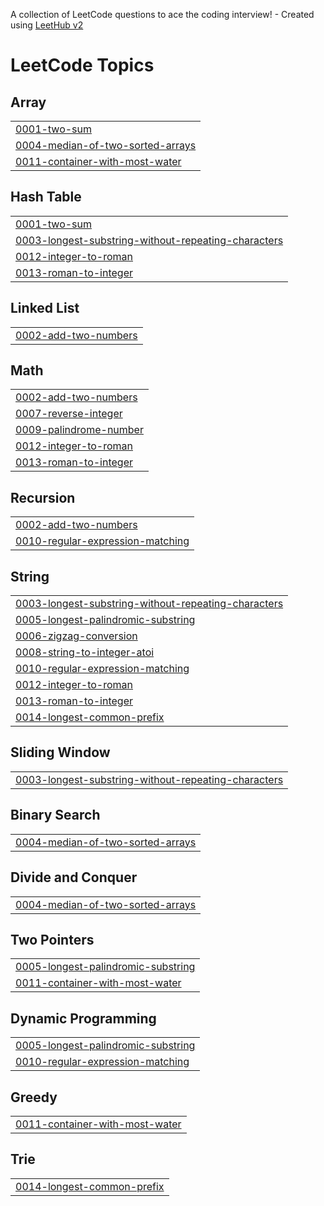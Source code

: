 A collection of LeetCode questions to ace the coding interview! - Created using [LeetHub v2](https://github.com/arunbhardwaj/LeetHub-2.0)
<!---LeetCode Topics Start-->
# LeetCode Topics
## Array
|  |
| ------- |
| [0001-two-sum](https://github.com/hackers-228/leetcodeproblems/tree/master/0001-two-sum) |
| [0004-median-of-two-sorted-arrays](https://github.com/hackers-228/leetcodeproblems/tree/master/0004-median-of-two-sorted-arrays) |
| [0011-container-with-most-water](https://github.com/hackers-228/leetcodeproblems/tree/master/0011-container-with-most-water) |
## Hash Table
|  |
| ------- |
| [0001-two-sum](https://github.com/hackers-228/leetcodeproblems/tree/master/0001-two-sum) |
| [0003-longest-substring-without-repeating-characters](https://github.com/hackers-228/leetcodeproblems/tree/master/0003-longest-substring-without-repeating-characters) |
| [0012-integer-to-roman](https://github.com/hackers-228/leetcodeproblems/tree/master/0012-integer-to-roman) |
| [0013-roman-to-integer](https://github.com/hackers-228/leetcodeproblems/tree/master/0013-roman-to-integer) |
## Linked List
|  |
| ------- |
| [0002-add-two-numbers](https://github.com/hackers-228/leetcodeproblems/tree/master/0002-add-two-numbers) |
## Math
|  |
| ------- |
| [0002-add-two-numbers](https://github.com/hackers-228/leetcodeproblems/tree/master/0002-add-two-numbers) |
| [0007-reverse-integer](https://github.com/hackers-228/leetcodeproblems/tree/master/0007-reverse-integer) |
| [0009-palindrome-number](https://github.com/hackers-228/leetcodeproblems/tree/master/0009-palindrome-number) |
| [0012-integer-to-roman](https://github.com/hackers-228/leetcodeproblems/tree/master/0012-integer-to-roman) |
| [0013-roman-to-integer](https://github.com/hackers-228/leetcodeproblems/tree/master/0013-roman-to-integer) |
## Recursion
|  |
| ------- |
| [0002-add-two-numbers](https://github.com/hackers-228/leetcodeproblems/tree/master/0002-add-two-numbers) |
| [0010-regular-expression-matching](https://github.com/hackers-228/leetcodeproblems/tree/master/0010-regular-expression-matching) |
## String
|  |
| ------- |
| [0003-longest-substring-without-repeating-characters](https://github.com/hackers-228/leetcodeproblems/tree/master/0003-longest-substring-without-repeating-characters) |
| [0005-longest-palindromic-substring](https://github.com/hackers-228/leetcodeproblems/tree/master/0005-longest-palindromic-substring) |
| [0006-zigzag-conversion](https://github.com/hackers-228/leetcodeproblems/tree/master/0006-zigzag-conversion) |
| [0008-string-to-integer-atoi](https://github.com/hackers-228/leetcodeproblems/tree/master/0008-string-to-integer-atoi) |
| [0010-regular-expression-matching](https://github.com/hackers-228/leetcodeproblems/tree/master/0010-regular-expression-matching) |
| [0012-integer-to-roman](https://github.com/hackers-228/leetcodeproblems/tree/master/0012-integer-to-roman) |
| [0013-roman-to-integer](https://github.com/hackers-228/leetcodeproblems/tree/master/0013-roman-to-integer) |
| [0014-longest-common-prefix](https://github.com/hackers-228/leetcodeproblems/tree/master/0014-longest-common-prefix) |
## Sliding Window
|  |
| ------- |
| [0003-longest-substring-without-repeating-characters](https://github.com/hackers-228/leetcodeproblems/tree/master/0003-longest-substring-without-repeating-characters) |
## Binary Search
|  |
| ------- |
| [0004-median-of-two-sorted-arrays](https://github.com/hackers-228/leetcodeproblems/tree/master/0004-median-of-two-sorted-arrays) |
## Divide and Conquer
|  |
| ------- |
| [0004-median-of-two-sorted-arrays](https://github.com/hackers-228/leetcodeproblems/tree/master/0004-median-of-two-sorted-arrays) |
## Two Pointers
|  |
| ------- |
| [0005-longest-palindromic-substring](https://github.com/hackers-228/leetcodeproblems/tree/master/0005-longest-palindromic-substring) |
| [0011-container-with-most-water](https://github.com/hackers-228/leetcodeproblems/tree/master/0011-container-with-most-water) |
## Dynamic Programming
|  |
| ------- |
| [0005-longest-palindromic-substring](https://github.com/hackers-228/leetcodeproblems/tree/master/0005-longest-palindromic-substring) |
| [0010-regular-expression-matching](https://github.com/hackers-228/leetcodeproblems/tree/master/0010-regular-expression-matching) |
## Greedy
|  |
| ------- |
| [0011-container-with-most-water](https://github.com/hackers-228/leetcodeproblems/tree/master/0011-container-with-most-water) |
## Trie
|  |
| ------- |
| [0014-longest-common-prefix](https://github.com/hackers-228/leetcodeproblems/tree/master/0014-longest-common-prefix) |
<!---LeetCode Topics End-->